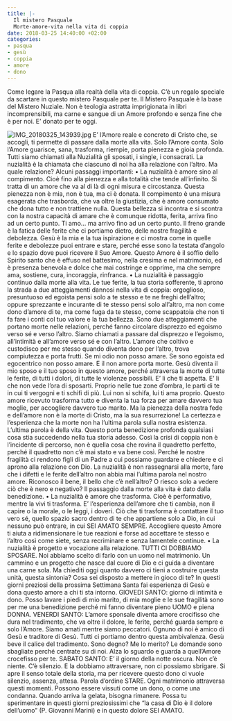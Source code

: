 ```yaml
---
title: |-
  Il mistero Pasquale
  Morte-amore-vita nella vita di coppia
date: 2018-03-25 14:40:00 +02:00
categories:
- pasqua
- gesù
- coppia
- amore
- dono
---
```


Come legare la Pasqua alla realtà della vita di coppia. C’è un regalo speciale da scartare in questo mistero Pasquale per te. Il Mistero Pasquale è la base del Mistero Nuziale. Non è teologia astratta imprigionata in libri incomprensibili, ma carne e sangue di un Amore profondo e senza fine che è per noi. E’ donato per te oggi.

![IMG_20180325_143939.jpg](/uploads/IMG_20180325_143939.jpg)
E’ l’Amore reale e concreto di Cristo che, se accogli, ti permette di passare dalla morte alla vita. Solo l’Amore conta. Solo l’Amore guarisce, sana, trasforma, riempie, porta pienezza e gioia profonda.  Tutti siamo chiamati alla Nuzialità gli sposati, i single, i consacrati. La nuzialità è la chiamata che ciascuno di noi ha alla relazione con l’altro. Ma quale relazione? Alcuni passaggi importanti:
•   La nuzialità è amore sino al compimento. Cioè fino alla pienezza e alla totalità che tende all’infinito. Si tratta di un amore che va al di là di ogni misura e circostanza.  Questa pienezza non è mia, non è tua, ma ci è donata. Il compimento è una misura esagerata che trasborda, che va oltre la giustizia, che è amore consumato che dona tutto e non trattiene nulla. Questa bellezza si incontra e si scontra con la nostra capacità di amare che è comunque ridotta, ferita, arriva fino ad un certo punto. Ti amo… ma arrivo fino ad un certo punto. Il freno grande è la fatica delle ferite che ci portiamo dietro, delle nostre fragilità e debolezza. Gesù è la mia e la tua ispirazione e ci mostra come in quelle ferite e debolezze puoi entrare e stare, perché esse sono la testata d’angolo e lo spazio dove puoi ricevere il Suo Amore. Questo Amore è il soffio dello Spirito santo che è effuso nel battesimo, nella cresima e nel matrimonio, ed è presenza benevola e dolce che mai costringe e opprime, ma che sempre ama, sostiene, cura, incoraggia, rinfranca.
•   La nuzialità è passaggio continuo dalla morte alla vita. Le tue ferite, la tua storia sofferente, ti aprono la strada a due atteggiamenti dannosi nella vita di coppia: orgoglioso, presuntuoso ed egoista pensi solo a te stesso e te ne freghi dell’altro; oppure sprezzante e incurante di te stesso pensi solo all’altro, ma non come dono d’amore di te, ma come fuga da te stesso, come scappatoia che non ti fa fare i conti col tuo valore e la tua bellezza. Sono due atteggiamenti che portano morte nelle relazioni, perché fanno circolare disprezzo ed egoismo verso sé e verso l’altro. Siamo chiamati a passare dal disprezzo e l’egoismo, all’intimità e all’amore verso sé e con l’altro. L’amore che coltivo e custodisco per me stesso quando diventa dono per l’altro, trova compiutezza e porta frutti. Se mi odio non posso amare. Se sono egoista ed egocentrico non posso amare. E il non amore porta morte. Gesù diventa il mio sposo e il tuo sposo in questo amore, perché attraversa la morte di tutte le ferite, di tutti i dolori, di tutte le violenze possibili. E’ li che ti aspetta. E’ li che non vede l’ora di sposarti. Proprio nelle tue zone d’ombra, le parti di te in cui ti vergogni e ti schifi di più. Lui non si schifa, lui ti ama proprio. Questo amore ricevuto trasforma tutto e diventa la tua forza per amare davvero tua moglie, per accogliere davvero tuo marito. Ma la pienezza della nostra fede e dell’amore non è la morte di Cristo, ma la sua resurrezione! La certezza e l’esperienza che la morte non ha l’ultima parola sulla nostra esistenza. L’ultima parola è della vita. Questo porta benedizione profonda qualsiasi cosa stia succedendo nella tua storia adesso. Così la crisi di coppia non è l’incidente di percorso, non è quella cosa che rovina il quadretto perfetto, perché il quadretto non c’è mai stato e va bene così. Perché le nostre fragilità ci rendono figli di un Padre a cui possiamo guardare e chiedere e ci aprono alla relazione con Dio. La nuzialità è non rassegnarsi alla morte, fare che i difetti e le ferite dell’altro non abbia mai l’ultima parola nel nostro amore. Riconosco il bene, il bello che c’è nell’altro? O riesco solo a vedere ciò che è nero e negativo? Il passaggio dalla morte alla vita è dato dalla benedizione.
•   La nuzialità è amore che trasforma. Cioè è performativo, mentre la vivi ti trasforma. E’ l’esperienza dell’amore che ti cambia, non il capire o la morale, o le leggi, i doveri. Ciò che ti trasforma è contattare il tuo vero sé, quello spazio sacro dentro di te che appartiene solo a Dio, in cui nessuno può entrare, in cui SEI AMATO SEMPRE. Accogliere questo Amore ti aiuta a ridimensionare le tue reazioni e forse ad accettare te stesso e l’altro così come siete, senza recriminare e senza lamentele continue.
•   La nuzialità è progetto e vocazione alla relazione. TUTTI CI DOBBIAMO SPOSARE. Noi abbiamo scelto di farlo con un uomo nel matrimonio. Un cammino e un progetto che nasce dal cuore di Dio e ci guida a diventare una carne sola. Ma chiediti oggi quanto davvero ci tieni a costruire questa unità, questa sintonia? Cosa sei disposto a mettere in gioco di te?
In questi giorni preziosi della prossima Settimana Santa fai esperienza di Gesù e dona questo amore a chi ti sta intorno.
GIOVEDI SANTO: giorno di intimità e dono. Posso lavare i piedi di mio marito, di mia moglie e le sue fragilità sono per me una benedizione perché mi fanno diventare pieno UOMO e piena DONNA.
VENERDI SANTO: L’amore sponsale diventa amore crocifisso che dura nel tradimento, che va oltre il dolore, le ferite, perché guarda sempre e solo l’Amore. Siamo amati mentre siamo peccatori. Ognuno di noi è amico di Gesù e traditore di Gesù. Tutti ci portiamo dentro questa ambivalenza. Gesù beve il calice del tradimento. Sono degno? Me lo merito? Le domande sono sbagliate perché centrate su di noi. Alza lo sguardo e guarda a quell’Amore crocefisso per te.
SABATO SANTO: E’ il giorno della notte oscura. Non c’è niente. C’è silenzio. E la dobbiamo attraversare, non ci possiamo sbrigare. Si apre il senso totale della storia, ma per ricevere questo dono ci vuole silenzio, assenza, attesa. Parola d’ordine STARE. Ogni matrimonio attraversa questi momenti. Possono essere vissuti come un dono, o come una condanna. Quando arriva la gelata, bisogna rimanere.
Possa tu sperimentare in questi giorni preziosissimi che “la casa di Dio è il dolore dell’uomo” (P. Giovanni Marini) e in questo dolore SEI AMATO.